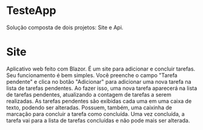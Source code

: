 # TesteApp
Solução composta de dois projetos: Site e Api.

# Site
Aplicativo web feito com Blazor.
É um site para adicionar e concluir tarefas. Seu funcionamento é bem simples. Você preenche o campo "Tarefa pendente" e clica no botão "Adicionar" para adicionar uma nova tarefa na lista de tarefas pendentes. Ao fazer isso, uma nova tarefa aparecerá na lista de tarefas pendentes, atualizando a contagem de tarefas a serem realizadas.
As tarefas pendentes são exibidas cada uma em uma caixa de texto, podendo ser alteradas. Possuem, também, uma caixinha de marcação para concluir a tarefa como concluída. Uma vez concluída, a tarefa vai para a lista de tarefas concluídas e não pode mais ser alterada.
